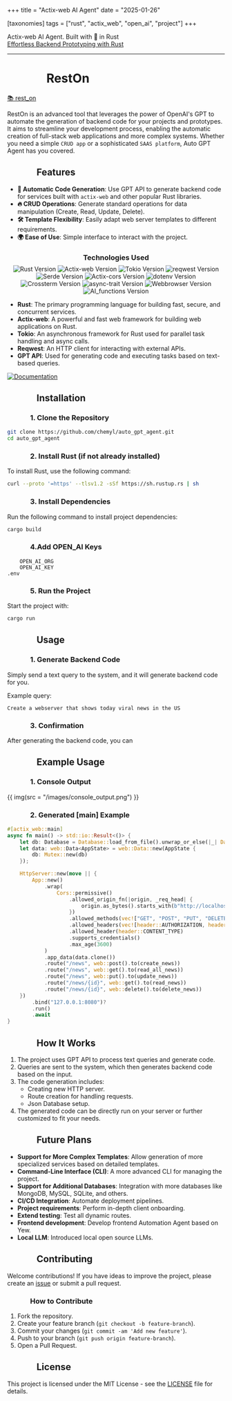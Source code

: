 +++
title = "Actix-web AI Agent"
date = "2025-01-26"

[taxonomies]
tags = ["rust", "actix_web", "open_ai", "project"]
+++

Actix-web AI Agent. Built with 🤎 in Rust  
[Effortless Backend Prototyping with Rust](https://www.linkedin.com/pulse/effortless-backend-prototyping-rust-anatolii-maltsev-hvvce/?trackingId=lGXFeD6ET%2ByFSocPHYS9qg%3D%3D) 

<!-- more -->
---

# &emsp;&emsp;&emsp; **RestOn**
[📚 rest_on](https://github.com/maltsev-dev/rest_on)

RestOn is an advanced tool that leverages the power of OpenAI's GPT to automate the generation of backend code for your projects and prototypes.
It aims to streamline your development process, enabling the automatic creation of full-stack web applications and more complex systems.
Whether you need a simple `CRUD app` or a sophisticated `SAAS platform`, Auto GPT Agent has you covered.

## &emsp;&emsp;&emsp; **Features**
- **🌟 Automatic Code Generation**: Use GPT API to generate backend code for services built with `actix-web` and other popular Rust libraries.
- **🔥 CRUD Operations**: Generate standard operations for data manipulation (Create, Read, Update, Delete).
- **🛠️ Template Flexibility**: Easily adapt web server templates to different requirements.
- **🌍 Ease of Use**: Simple interface to interact with the project.

<!-- ## &emsp;&emsp;&emsp; **Technologies Used** -->
<h3 style="text-align:center; margin-bottom:8px;">Technologies Used</h3>
<p align="center" style="margin:0; padding:0;">
  <img src="https://img.shields.io/badge/rust-1.83.0%20-green" alt="Rust Version"/>
  <img src="https://img.shields.io/badge/actix_web-4.9.0%20-yellow" alt="Actix-web Version"/>
  <img src="https://img.shields.io/badge/tokio-1.28.0%20-blue" alt="Tokio Version"/>
  <img src="https://img.shields.io/badge/reqwest-0.12.10%20-red" alt="reqwest Version"/>
  <img src="https://img.shields.io/badge/serde-1.0.160%20-gray" alt="Serde Version"/>
  <img src="https://img.shields.io/badge/actix_cors-0.7.0%20-cyan" alt="Actix-cors Version"/>
  <img src="https://img.shields.io/badge/dotenv-0.15.0%20-purple" alt="dotenv Version"/>
  <img src="https://img.shields.io/badge/crossterm-0.28.1%20-green" alt="Crossterm Version"/>
  <img src="https://img.shields.io/badge/async--trait-0.1.83%20-blue" alt="async-trait Version"/>
  <img src="https://img.shields.io/badge/webbrowser-1.0.3%20-yellow" alt="Webbrowser Version"/>
  <img src="https://img.shields.io/badge/ai_functions-0.1.1%20-green" alt="AI_functions Version"/>
</p>

- **Rust**: The primary programming language for building fast, secure, and concurrent services.
- **Actix-web**: A powerful and fast web framework for building web applications on Rust.
- **Tokio**: An asynchronous framework for Rust used for parallel task handling and async calls.
- **Reqwest**: An HTTP client for interacting with external APIs.
- **GPT API**: Used for generating code and executing tasks based on text-based queries.
  
[![Documentation](https://img.shields.io/badge/Documentation-Click_here-blue)](https://maltsev-dev.github.io/rest_on/)

## &emsp;&emsp;&emsp; **Installation**

### &emsp;&emsp;&emsp; 1. Clone the Repository

```bash
git clone https://github.com/chemyl/auto_gpt_agent.git
cd auto_gpt_agent
```

### &emsp;&emsp;&emsp; 2. Install Rust (if not already installed)

To install Rust, use the following command:

```bash
curl --proto '=https' --tlsv1.2 -sSf https://sh.rustup.rs | sh
```

### &emsp;&emsp;&emsp; 3. Install Dependencies

Run the following command to install project dependencies:

```bash
cargo build
```

### &emsp;&emsp;&emsp; 4.Add OPEN_AI Keys

```text
    OPEN_AI_ORG
    OPEN_AI_KEY
.env
```

### &emsp;&emsp;&emsp; 5. Run the Project

Start the project with:

```bash
cargo run
```

## &emsp;&emsp;&emsp; **Usage**

### &emsp;&emsp;&emsp; 1. **Generate Backend Code**

Simply send a text query to the system, and it will generate backend code for you.

Example query:

```text
Create a webserver that shows today viral news in the US
```

### &emsp;&emsp;&emsp; 3. **Confirmation**

After generating the backend code, you can

## &emsp;&emsp;&emsp; **Example Usage**

### &emsp;&emsp;&emsp; 1. **Console Output**

{{ img(src = "/images/console_output.png") }}

### &emsp;&emsp;&emsp; 2. **Generated [main] Example**

```rust
#[actix_web::main]
async fn main() -> std::io::Result<()> {
    let db: Database = Database::load_from_file().unwrap_or_else(|_| Database::new());
    let data: web::Data<AppState> = web::Data::new(AppState {
        db: Mutex::new(db)
    });

    HttpServer::new(move || {
        App::new()
            .wrap(
                Cors::permissive()
                    .allowed_origin_fn(|origin, _req_head| {
                        origin.as_bytes().starts_with(b"http://localhost") || origin == "null"
                    })
                    .allowed_methods(vec!["GET", "POST", "PUT", "DELETE"])
                    .allowed_headers(vec![header::AUTHORIZATION, header::ACCEPT])
                    .allowed_header(header::CONTENT_TYPE)
                    .supports_credentials()
                    .max_age(3600)
            )
            .app_data(data.clone())
            .route("/news", web::post().to(create_news))
            .route("/news", web::get().to(read_all_news))
            .route("/news", web::put().to(update_news))
            .route("/news/{id}", web::get().to(read_news))
            .route("/news/{id}", web::delete().to(delete_news))
    })
        .bind("127.0.0.1:8080")?
        .run()
        .await
}
```

## &emsp;&emsp;&emsp; **How It Works**

1. The project uses GPT API to process text queries and generate code.
2. Queries are sent to the system, which then generates backend code based on the input.
3. The code generation includes:
    - Creating new HTTP server.
    - Route creation for handling requests.
    - Json Database setup.
4. The generated code can be directly run on your server or further customized to fit your needs.

## &emsp;&emsp;&emsp; **Future Plans**

- **Support for More Complex Templates**: Allow generation of more specialized services based on detailed templates.
- **Command-Line Interface (CLI)**: A more advanced CLI for managing the project.
- **Support for Additional Databases**: Integration with more databases like MongoDB, MySQL, SQLite, and others.
- **CI/CD Integration**: Automate deployment pipelines.
- **Project requirements**: Perform in-depth client onboarding.
- **Extend testing**: Test all dynamic routes.
- **Frontend development**: Develop frontend Automation Agent based on Yew.
- **Local LLM**: Introduced local open source LLMs.

## &emsp;&emsp;&emsp; **Contributing**

Welcome contributions! If you have ideas to improve the project, please create an [issue](https://github.com/chemyl/auto_gpt_agent/issues) or submit a pull request.

### &emsp;&emsp;&emsp; How to Contribute

1. Fork the repository.
2. Create your feature branch (`git checkout -b feature-branch`).
3. Commit your changes (`git commit -am 'Add new feature'`).
4. Push to your branch (`git push origin feature-branch`).
5. Open a Pull Request.

## &emsp;&emsp;&emsp; **License**

This project is licensed under the MIT License - see the [LICENSE](https://github.com/chemyl/auto_gpt_agent/blob/master/LICENSE) file for details.